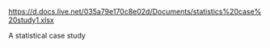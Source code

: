 
https://d.docs.live.net/035a79e170c8e02d/Documents/statistics%20case%20study1.xlsx


 A statistical case study 
